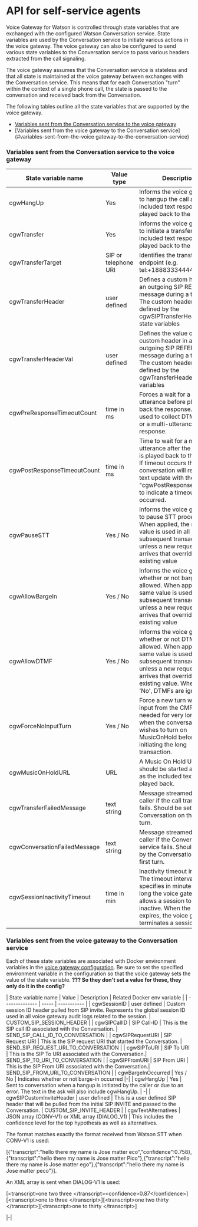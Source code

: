 # API for self-service agents

Voice Gateway for Watson is controlled through state variables that are exchanged with the configured Watson Conversation service.
State variables are used by the Conversation service to initiate various actions in the voice gateway. The voice gateway can also be configured to send various state variables to the Conversation service to pass various headers extracted from the call signaling.

The voice gateway assumes that the Conversation service is stateless and that all state is maintained at the voice gateway between exchanges with the Conversation service. This means that for each Conversation "turn" within the context of a single phone call, the state is passed to the conversation and received back from the Conversation.

The following tables outline all the state variables that are supported by the voice gateway.
* [Variables sent from the Conversation service to the voice gateway](#variables-sent-from-the-conversation-service-to-the-voice-gateway)
* [Variables sent from the voice gateway to the Conversation service](#variables-sent-from-the-voice gateway-to-the-conversation-service)


### Variables sent from the Conversation service to the voice gateway

| State variable name | Value type | Description | Default |
| -------------- | ------ | ----------- | ---------- |
| cgwHangUp | Yes | Informs the voice gateway to hangup the call after the included text response is played back to the caller| - |
| cgwTransfer | Yes | Informs the voice gateway to initiate a transfer after the included text response is played back to the caller| - |
| cgwTransferTarget | SIP or telephone URI | Identifies the transfer to endpoint (e.g. tel:+18883334444) | - |
| cgwTransferHeader | user defined | Defines a custom header in an outgoing SIP REFER message during a transfer. The custom header value is defined by the cgwSIPTransferHeaderVal state variables | - |
| cgwTransferHeaderVal | user defined | Defines the value of a custom header in an outgoing SIP REFER message during a transfer. The custom header is defined by the cgwTransferHeader state variables | - |
| cgwPreResponseTimeoutCount | time in ms | Forces a wait for a new utterance before playing back the response. Can be used to collect DTMF digits or a multi-utterance response. | - |
| cgwPostResponseTimeoutCount | time in ms | Time to wait for a new utterance after the response is played back to the caller. If timeout occurs the conversation will receive a text update with the word "cgwPostResponseTimeout" to indicate a timeout occurred.| - |
| cgwPauseSTT | Yes / No | Informs the voice gateway to pause STT processing. When applied, the same value is used in all subsequent transactions, unless a new request arrives that overrides the existing value | No |
| cgwAllowBargeIn | Yes / No | Informs the voice gateway whether or not barge-in is allowed. When applied, the same value is used in all subsequent transactions, unless a new request arrives that overrides the existing value | Yes |
| cgwAllowDTMF | Yes / No | Informs the voice gateway whether or not DTMF is allowed. When applied, the same value is used in all subsequent transactions, unless a new request arrives that overrides the existing value. When set to 'No', DTMFs are ignored| Yes |
| cgwForceNoInputTurn | Yes / No | Force a new turn with no input from the CMR. This is needed for very long turns when the conversation wishes to turn on MusicOnHold before initiating the long transaction.| No |
| cgwMusicOnHoldURL | URL | A Music On Hold URL that should be started as soon as the included text is played back. | - |
| cgwTransferFailedMessage | text string | Message streamed to the caller if the call transfer fails. Should be set by the Conversation on the first turn. | - |
| cgwConversationFailedMessage | text string | Message streamed to the caller if the Conversation service fails. Should be set by the Conversation on the first turn. | - |
| cgwSessionInactivityTimeout| time in min | Inactivity timeout interval. The timeout interval value specifies in minutes how long the voice gateway allows a session to be inactive. When the timeout expires, the voice gateway terminates a session . | 2 min |


### Variables sent from the voice gateway to the Conversation service

Each of these state variables are associated with Docker environment variables in the [voice gateway configuration](config.md). Be sure to set the specified environment variable in the configuration so that the voice gateway sets the value of the state variable. **??? So they don't set a value for these, they only do it in the config?**

| State variable name | Value | Description | Related Docker env variable |
| -------------- | ----- | ----------- |
| cgwSessionID   | user defined | Custom session ID header pulled from SIP invite. Represents the global session ID used in all voice gateway audit logs related to the session. | CUSTOM_SIP_SESSION_HEADER |
| cgwSIPCallID | SIP Call-ID | This is the SIP call ID associated with the Conversation. | SEND_SIP_CALL_ID_TO_CONVERSATION |
| cgwSIPRequestURI | SIP Request URI | This is the SIP request URI that started the Conversation. | SEND_SIP_REQUEST_URI_TO_CONVERSATION |
| cgwSIPToURI | SIP To URI | This is the SIP To URI associated with the Conversation.| SEND_SIP_TO_URI_TO_CONVERSATION |
| cgwSIPFromURI | SIP From URI | This is the SIP From URI associated with the Conversation.| SEND_SIP_FROM_URI_TO_CONVERSATION |
| cgwBargeInOccurred | Yes / No | Indicates whether or not barge-in occurred |-|
| cgwHangUp | Yes | Sent to conversation when a hangup is initiated by the caller or due to an error. The text in the ask will also include cgwHangUp. | -|
| cgwSIPCustomInviteHeader | user defined | This is a user defined SIP header that will be pulled from the initial SIP INVITE and passed to the Conversation. | CUSTOM_SIP_INVITE_HEADER |
| cgwTextAlternatives | JSON array (CONV-V1) or XML array (DIALOG_V1) | This includes the confidence level for the top hypothesis as well as alternatives. <p>The format matches exactly the format received from Watson STT when CONV-V1 is used:</p><p>[{"transcript":"hello there my name is Jose matter eco","confidence":0.758},{"transcript":"hello there my name is Jose matter Pico"},{"transcript":"hello there my name is Jose matter ego"},{"transcript":"hello there my name is Jose matter peco"}].</p><p> An XML array is sent when DIALOG-V1 is used:</p><p> [\<transcript\>one two three \</transcript\>\<confidence\>0.87\</confidence\>][\<transcript\>one to three \</transcript\>][\<transcript\>one two thirty \</transcript\>][\<transcript\>one to thirty \</transcript\>]</p> |-|
